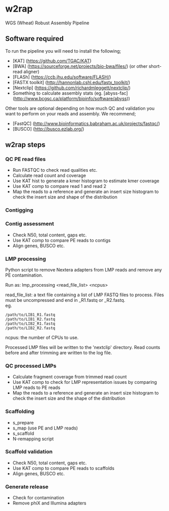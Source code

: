 # w2rap
WGS (Wheat) Robust Assembly Pipeline

## Software required
To run the pipeline you will need to install the following;  

* [KAT] (https://github.com/TGAC/KAT)  
* [BWA] (https://sourceforge.net/projects/bio-bwa/files/) (or other short-read aligner)  
* [FLASh] (https://ccb.jhu.edu/software/FLASH/)  
* [FASTX toolkit] (http://hannonlab.cshl.edu/fastx_toolkit/)  
* [Nextclip] (https://github.com/richardmleggett/nextclip/)  
* Something to calculate assembly stats (eg. [abyss-fac] (http://www.bcgsc.ca/platform/bioinfo/software/abyss))

Other tools are optional depending on how much QC and validation you want to perform on your reads and assembly.  We recommend;  

* [FastQC] (http://www.bioinformatics.babraham.ac.uk/projects/fastqc/)  
* [BUSCO] (http://busco.ezlab.org/)

## w2rap steps
### QC PE read files
* Run FASTQC to check read qualities etc.
* Calculate read count and coverage
* Use KAT hist to generate a kmer histogram to estimate kmer coverage
* Use KAT comp to compare read 1 and read 2
* Map the reads to a reference and generate an insert size histogram to check the insert size and shape of the distribution

### Contigging

### Contig assessment
* Check N50, total content, gaps etc.
* Use KAT comp to compare PE reads to contigs
* Align genes, BUSCO etc.

### LMP processing
Python script to remove Nextera adapters from LMP reads and remove any PE contamination.  
  
Run as: lmp_processing \<read\_file\_list\> \<ncpus\>  

read\_file\_list: a text file containing a list of LMP FASTQ files to process.  Files must be uncompressed and end in \_R1.fastq or \_R2.fastq.  
eg.  

```  
/path/to/LIB1_R1.fastq  
/path/to/LIB1_R2.fastq  
/path/to/LIB2_R1.fastq  
/path/to/LIB2_R2.fastq  
```

ncpus: the number of CPUs to use.

Processed LMP files will be written to the 'nextclip' directory. Read counts before and after trimming are written to the log file.

### QC processed LMPs
* Calculate fragment coverage from trimmed read count
* Use KAT comp to check for LMP representation issues by comparing LMP reads to PE reads
* Map the reads to a reference and generate an insert size histogram to check the insert size and the shape of the distribution

### Scaffolding
* s_prepare
* s_map (use PE and LMP reads)
* s_scaffold
* N-remapping script

### Scaffold validation
* Check N50, total content, gaps etc.
* Use KAT comp to compare PE reads to scaffolds
* Align genes, BUSCO etc.

### Generate release
* Check for contamination
* Remove phiX and Illumina adapters
